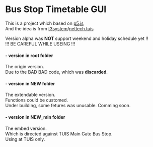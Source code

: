 # Bus Stop Timetable GUI

This is a project which based on [p5.js](https://p5js.org/ "p5.js")  
And the idea is from [t3system](https://t3.tuis.eric-lightning.info/nsl/ "t3system")/[nettech.tuis](https://www.nettech.tuis.ac.jp/ "nettech.tuis")

Version alpha was **NOT** support weekend and holiday schedule yet !!  
!!! BE CAREFUL WHILE USEING !!!

#### - version in root folder
The origin version.  
Due to the BAD BAD code, which was **discarded**.


#### - version in NEW  folder
The extendable version.  
Functions could be customed.  
Under building, some fetures was unusable.
Comming soon.  


#### - version in NEW_min folder
The embed version.  
Which is directed against TUIS Main Gate Bus Stop.  
Using at TUIS only.
